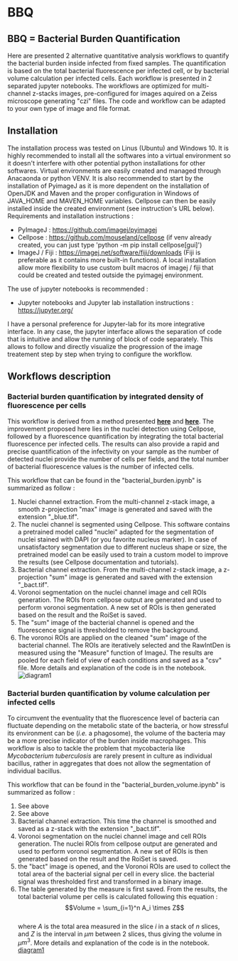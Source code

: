 # BBQ

## BBQ = Bacterial Burden Quantification

Here are presented 2 alternative quantitative analysis workflows to quantify the bacterial burden inside infected from fixed samples. The quantification is based on the total bacterial fluorescence per infected cell, or by bacterial volume calculation per infected cells. Each workflow is presented in 2 separated jupyter notebooks. The workflows are optimized for multi-channel z-stacks images, pre-configured for images aquired on a Zeiss microscope generating "czi" files. The code and workflow can be adapted to your own type of image and file format. 

## Installation
The installation process was tested on Linus (Ubuntu) and Windows 10. It is highly recommended to install all the softwares into a virtual environment so it doesn't interfere with other potential python installations for other softwares. Virtual environments are easily created and managed through Anacaonda or python VENV. It is also recommended to start by the installation of PyimageJ as it is more dependent on the installation of OpenJDK and Maven and the proper configuration in Windows of JAVA_HOME and MAVEN_HOME variables. Cellpose can then be easily installed inside the created environment (see instruction's URL below).
Requirements and installation instructions :
- PyImageJ : https://github.com/imagej/pyimagej
- Cellpose : https://github.com/mouseland/cellpose (if venv already created, you can just type 'python -m pip install cellpose[gui]')
- ImageJ / Fiji : https://imagej.net/software/fiji/downloads (Fiji is preferable as it contains more built-in functions). A local installation allow more flexibility to use custom built macros of imagej / fiji that could be created and tested outside the pyimagej environment.

The use of jupyter notebooks is recommended : 
- Jupyter notebooks and Jupyter lab installation instructions : https://jupyter.org/

I have a personal preference for Jupyter-lab for its more integrative interface. In any case, the jupyter interface allows the separation of code that is intuitive and allow the running of block of code separately. This allows to follow and directly visualize the progression of the image treatement step by step when trying to configure the workflow. 

## Workflows description

### Bacterial burden quantification by integrated density of fluorescence per cells
This workflow is derived from a method presented __[here](https://doi.org/10.1083/jcb.201603040)__ and __[here](https://doi.org/10.1371/journal.ppat.1010020)__. The improvement proposed here lies in the nuclei detection using Cellpose, followed by a fluorescence quantification by integrating the total bacterial fluorescence per infected cells. The results can also provide a rapid and precise quantification of the infectivity on your sample as the number of detected nuclei provide the number of cells per fields, and the total number of bacterial fluorescence values is the number of infected cells.

This workflow that can be found in the "bacterial_burden.ipynb" is summarized as follow :
1. Nuclei channel extraction. From the multi-channel z-stack image, a smooth z-projection "max" image is generated and saved with the extension "_blue.tif". 
2. The nuclei channel is segmented using Cellpose. This software contains a pretrained model called "nuclei" adapted for the segmentation of nuclei stained with DAPI (or you favorite nucleus marker). In case of unsatisfactory segmentation due to different nucleus shape or size, the pretrained model can be easily used to train a custom model to improve the results (see Cellpose documentation and tutorials).
3. Bacterial channel extraction. From the multi-channel z-stack image, a z-projection "sum" image is generated and saved with the extension "_bact.tif". 
4. Voronoi segmentation on the nuclei channel image and cell ROIs generation. The ROIs from cellpose output are generated and used to perform voronoi segmentation. A new set of ROIs is then generated based on the result and the RoiSet is saved.
5. The "sum" image of the bacterial channel is opened and the fluorescence signal is thresholded to remove the background. 
6. The voronoi ROIs are applied on the cleaned "sum" image of the bacterial channel. The ROIs are iteratively selected and the RawIntDen is measured using the "Measure" function of ImageJ. The results are pooled for each field of view of each conditions and saved as a "csv" file. 
More details and explanation of the code is in the notebook.
![diagram1](/home/Documents/g8.tif)

### Bacterial burden quantification by volume calculation per infected cells
To circumvent the eventuality that the fluorescence level of bacteria can fluctuate depending on the metabolic state of the bacteria, or how stressful its environment can be (_i.e._ a phagosome), the volume of the bacteria may be a more precise indicator of the burden inside macrophages. This workflow is also to tackle the problem that mycobacteria like _Mycobacterium tuberculosis_ are rarely present in culture as individual bacillus, rather in aggregates that does not allow the segmentation of individual bacillus. 

This workflow that can be found in the "bacterial_burden_volume.ipynb" is summarized as follow : 
1. See above
2. See above
3. Bacterial channel extraction. This time the channel is smoothed and saved as a z-stack with the extension "_bact.tif".
4. Voronoi segmentation on the nuclei channel image and cell ROIs generation. The nuclei ROIs from cellpose output are generated and used to perform voronoi segmentation. A new set of ROIs is then generated based on the result and the RoiSet is saved.
5. the "bact" image is opened, and the Voronoi ROIs are used to collect the total area of the bacterial signal per cell in every slice. the bacterial signal was thresholded first and transformed in a binary image. 
6. The table generated by the measure is first saved. From the results, the total bacterial volume per cells is calculated following this equation : 
$$Volume = \sum_{i=1}^n A_i \times Z$$  
where _A_ is the total area measured in the slice _i_ in a stack of _n_ slices, and _Z_ is the interval in $\mu$$m$ between 2 slices, thus giving the volume in $\mu$${m}^{3}$. 
More details and explanation of the code is in the notebook.
[diagram1](/home/Documents/g8.tif)
